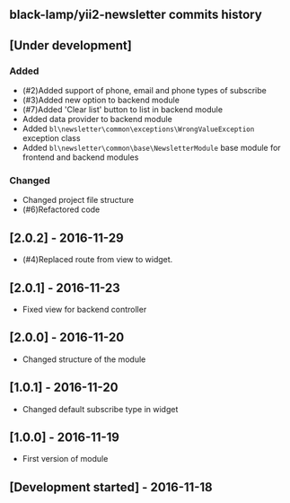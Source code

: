 black-lamp/yii2-newsletter commits history
------------------------------------------

## [Under development]

### Added
- (#2)Added support of phone, email and phone types of subscribe
- (#3)Added new option to backend module
- (#7)Added 'Clear list' button to list in backend module
- Added data provider to backend module
- Added `bl\newsletter\common\exceptions\WrongValueException` exception class
- Added `bl\newsletter\common\base\NewsletterModule` base module for frontend and backend modules

### Changed
- Changed project file structure
- (#6)Refactored code

## [2.0.2] - 2016-11-29

- (#4)Replaced route from view to widget.

## [2.0.1] - 2016-11-23

- Fixed view for backend controller

## [2.0.0] - 2016-11-20

- Changed structure of the module

## [1.0.1] - 2016-11-20

- Changed default subscribe type in widget

## [1.0.0] - 2016-11-19

- First version of module

## [Development started] - 2016-11-18